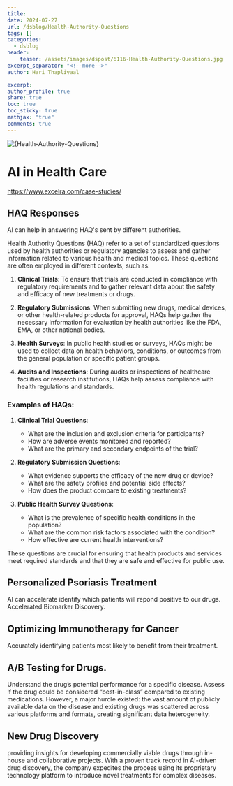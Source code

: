 ```yaml
---
title: 
date: 2024-07-27
url: /dsblog/Health-Authority-Questions
tags: []
categories:
  - dsblog
header:
    teaser: /assets/images/dspost/6116-Health-Authority-Questions.jpg
excerpt_separator: "<!--more-->"   
author: Hari Thapliyaal   

excerpt:   
author_profile: true   
share: true   
toc: true   
toc_sticky: true 
mathjax: "true"
comments: true
---
```


![{Health-Authority-Questions}]({/assets/images/dspost/6116-Health-Authority-Questions.jpg})
# AI in Health Care 
https://www.excelra.com/case-studies/

## HAQ Responses

AI can help in answering HAQ's sent by different authorities.

Health Authority Questions (HAQ) refer to a set of standardized questions used by health authorities or regulatory agencies to assess and gather information related to various health and medical topics. These questions are often employed in different contexts, such as:

1. **Clinical Trials**: To ensure that trials are conducted in compliance with regulatory requirements and to gather relevant data about the safety and efficacy of new treatments or drugs.
   
2. **Regulatory Submissions**: When submitting new drugs, medical devices, or other health-related products for approval, HAQs help gather the necessary information for evaluation by health authorities like the FDA, EMA, or other national bodies.

3. **Health Surveys**: In public health studies or surveys, HAQs might be used to collect data on health behaviors, conditions, or outcomes from the general population or specific patient groups.

4. **Audits and Inspections**: During audits or inspections of healthcare facilities or research institutions, HAQs help assess compliance with health regulations and standards.

### Examples of HAQs:

1. **Clinical Trial Questions**:
   - What are the inclusion and exclusion criteria for participants?
   - How are adverse events monitored and reported?
   - What are the primary and secondary endpoints of the trial?

2. **Regulatory Submission Questions**:
   - What evidence supports the efficacy of the new drug or device?
   - What are the safety profiles and potential side effects?
   - How does the product compare to existing treatments?

3. **Public Health Survey Questions**:
   - What is the prevalence of specific health conditions in the population?
   - What are the common risk factors associated with the condition?
   - How effective are current health interventions?

These questions are crucial for ensuring that health products and services meet required standards and that they are safe and effective for public use.

## Personalized Psoriasis Treatment
AI can accelerate identify which patients will repond positive to our drugs. Accelerated Biomarker Discovery.

## Optimizing Immunotherapy for Cancer
Accurately identifying patients most likely to benefit from their treatment.

## A/B Testing for Drugs. 
Understand the drug’s potential performance for a specific disease. Assess if the drug could be considered “best-in-class” compared to existing medications. However, a major hurdle existed: the vast amount of publicly available data on the disease and existing drugs was scattered across various platforms and formats, creating significant data heterogeneity.

## New Drug Discovery
providing insights for developing commercially viable drugs through in-house and collaborative projects. With a proven track record in AI-driven drug discovery, the company expedites the process using its proprietary technology platform to introduce novel treatments for complex diseases.



